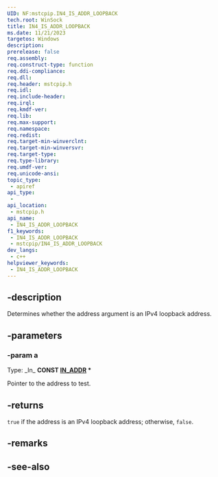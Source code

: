 ```yaml
---
UID: NF:mstcpip.IN4_IS_ADDR_LOOPBACK
tech.root: WinSock
title: IN4_IS_ADDR_LOOPBACK
ms.date: 11/21/2023
targetos: Windows
description: 
prerelease: false
req.assembly: 
req.construct-type: function
req.ddi-compliance: 
req.dll: 
req.header: mstcpip.h
req.idl: 
req.include-header: 
req.irql: 
req.kmdf-ver: 
req.lib: 
req.max-support: 
req.namespace: 
req.redist: 
req.target-min-winverclnt: 
req.target-min-winversvr: 
req.target-type: 
req.type-library: 
req.umdf-ver: 
req.unicode-ansi: 
topic_type:
 - apiref
api_type:
 - 
api_location:
 - mstcpip.h
api_name:
 - IN4_IS_ADDR_LOOPBACK
f1_keywords:
 - IN4_IS_ADDR_LOOPBACK
 - mstcpip/IN4_IS_ADDR_LOOPBACK
dev_langs:
 - c++
helpviewer_keywords:
 - IN4_IS_ADDR_LOOPBACK
---
```


## -description

Determines whether the address argument is an IPv4 loopback address.

## -parameters

### -param a

Type: \_In\_ **CONST [IN_ADDR](/windows/win32/api/inaddr/ns-inaddr-in_addr) \***

Pointer to the address to test.

## -returns

`true` if the address is an IPv4 loopback address; otherwise, `false`.

## -remarks

## -see-also
